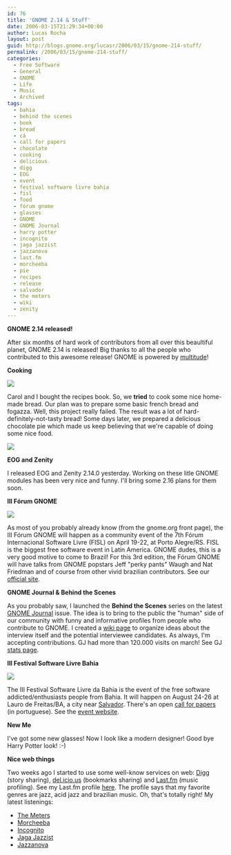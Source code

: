 ```yaml
---
id: 76
title: 'GNOME 2.14 & Stuff'
date: 2006-03-15T21:29:34+00:00
author: Lucas Rocha
layout: post
guid: http://blogs.gnome.org/lucasr/2006/03/15/gnome-214-stuff/
permalink: /2006/03/15/gnome-214-stuff/
categories:
  - Free Software
  - General
  - GNOME
  - Life
  - Music
  - Archived
tags:
  - bahia
  - behind the scenes
  - book
  - bread
  - cá
  - call for papers
  - chocolate
  - cooking
  - delicious
  - digg
  - EOG
  - event
  - festival software livre bahia
  - fisl
  - food
  - fórum gnome
  - glasses
  - GNOME
  - GNOME Journal
  - harry potter
  - incognito
  - jaga jazzist
  - jazzanova
  - last.fm
  - morcheeba
  - pie
  - recipes
  - release
  - salvador
  - the meters
  - wiki
  - zenity
---
```

**GNOME 2.14 released!**

After six months of hard work of contributors from all over this beaultiful
planet, GNOME 2.14 is released! Big thanks to all the people who contributed to
this awesome release! GNOME is powered by
[multitude](http://en.wikipedia.org/wiki/Multitude)!

**Cooking**

![](http://lucasr.org/wp-content/uploads/2006/03/bread.jpg)

Carol and I bought the recipes book. So, we **tried** to cook some nice
home-made bread. Our plan was to prepare some basic french bread and fogazza.
Well, this project really failed. The result was a lot of
hard-definitely-not-tasty bread! Some days later, we prepared a delicious
chocolate pie which made us keep believing that we're capable of doing
some nice food.

<img class="alignnone" src="http://lucasr.org/wp-content/uploads/2006/03/torta.jpg"/>

**EOG and Zenity**

I released EOG and Zenity 2.14.0 yesterday. Working on these litle GNOME
modules has been very nice and funny. I'll bring some 2.16 plans for them soon.

**III Fórum GNOME**

<img class="alignnone" src="http://lucasr.org/wp-content/uploads/2006/03/forum.png"/>

As most of you probably already know (from the gnome.org front page), the III
Fórum GNOME will happen as a community event of the 7th Fórum Internacional
Software Livre (FISL) on April 19-22, at Porto Alegre/RS. FISL is the biggest
free software event in Latin America. GNOME dudes, this is a very good motive
to come to Brazil! For this 3rd edition, the Fórum GNOME will have talks from
GNOME popstars Jeff "perky pants" Waugh and Nat Friedman and of
course from other vivid brazilian contributors. See our [official
site](http://forum.gnome.org).

**GNOME Journal & Behind the Scenes**

As you probably saw, I launched the **Behind the Scenes** series on the latest
[GNOME Journal](http://www.gnomejournal.org) issue. The idea is to bring to the
public the "human" side of our community with funny and informative profiles
from people who contribute to GNOME. I created a [wiki
page](http://live.gnome.org/GnomeJournal/BehindTheScenes) to organize ideas
about the interview itself and the potential interviewee candidates. As always,
I'm accepting contributions. GJ had more than 120.000 visits on march!
See GJ [stats page](http://www.gnomejournal.org/stats/).

**III Festival Software Livre Bahia**

<img class="alignnone" src="http://lucasr.org/wp-content/uploads/2006/03/festival.png"/>

The III Festival Software Livre da Bahia is the event of the free software
addicted/enthusiasts people from Bahia. It will happen on August 24-26 at Lauro
de Freitas/BA, a city near
[Salvador](http://en.wikipedia.org/wiki/Salvador%2C_Brazil). There's an open
[call for
papers](http://twiki.softwarelivre.org/bin/view/Festival3/ChamadaDeAtividades)
(in portuguese). See the [event website](http://festival.softwarelivre.org/).

**New Me**

I've got some new glasses! Now I look like a modern designer! Good bye Harry
Potter look! :-)

**Nice web things**

Two weeks ago I started to use some well-know services on web:
[Digg](http://digg.com) (story sharing), [del.icio.us](http://del.icio.us/)
(bookmarks sharing) and [Last.fm](http://www.last.fm/) (music profiling). See
my Last.fm profile [here](http://www.last.fm/user/lucasrocha). The profile says
that my favorite genres are jazz, acid jazz and brazilian music. Oh, that's
totally right! My latest listenings:

  * [The Meters](http://www.last.fm/music/The+Meters)
  * [Morcheeba](http://www.last.fm/music/Morcheeba)
  * [Incognito](http://www.last.fm/music/Incognito)
  * [Jaga Jazzist](http://www.last.fm/music/Jaga+Jazzist)
  * [Jazzanova](http://www.last.fm/music/Jazzanova)
